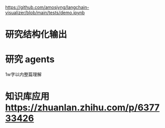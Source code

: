 https://github.com/amosjyng/langchain-visualizer/blob/main/tests/demo.ipynb


# 研究结构化输出
# 研究 agents

1w字以内整篇理解


# 知识库应用 https://zhuanlan.zhihu.com/p/637733426
